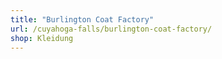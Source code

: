 ```yaml
---
title: "Burlington Coat Factory"
url: /cuyahoga-falls/burlington-coat-factory/
shop: Kleidung
---
```

